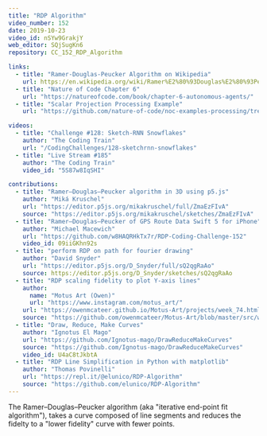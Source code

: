 ```yaml
---
title: "RDP Algorithm"
video_number: 152
date: 2019-10-23
video_id: nSYw9GrakjY
web_editor: SQjSugKn6
repository: CC_152_RDP_Algorithm

links:
  - title: "Ramer-Douglas-Peucker Algorithm on Wikipedia"
    url: https://en.wikipedia.org/wiki/Ramer%E2%80%93Douglas%E2%80%93Peucker_algorithm
  - title: "Nature of Code Chapter 6"
    url: "https://natureofcode.com/book/chapter-6-autonomous-agents/"
  - title: "Scalar Projection Processing Example"
    url: "https://github.com/nature-of-code/noc-examples-processing/tree/master/chp06_agents/SimpleScalarProjection"

videos:
  - title: "Challenge #128: Sketch-RNN Snowflakes"
    author: "The Coding Train"
    url: "/CodingChallenges/128-sketchrnn-snowflakes"
  - title: "Live Stream #185"
    author: "The Coding Train"
    video_id: "5S87w8IqSHI"

contributions:
  - title: "Ramer–Douglas–Peucker algorithm in 3D using p5.js"
    author: "Miká Kruschel"
    url: "https://editor.p5js.org/mikakruschel/full/ZmaEzFIvA"
    source: "https://editor.p5js.org/mikakruschel/sketches/ZmaEzFIvA"
  - title: "Ramer–Douglas–Peucker of GPS Route Data Swift 5 for iPhone"
    author: "Michael Macewich"
    url: "https://github.com/w8HAQRHkTx7r/RDP-Coding-Challenge-152"
    video_id: 09iiGKhn92s
  - title: "perform RDP on path for fourier drawing"
    author: "David Snyder"
    url: "https://editor.p5js.org/D_Snyder/full/sQ2qgRaAo"
    source: https://editor.p5js.org/D_Snyder/sketches/sQ2qgRaAo
  - title: "RDP scaling fidelity to plot Y-axis lines"
    author:
      name: "Motus Art (Owen)"
      url: "https://www.instagram.com/motus_art/"
    url: "https://owenmcateer.github.io/Motus-Art/projects/week_74.html"
    source: "https://github.com/owenmcateer/Motus-Art/blob/master/src/week_74/main.js"
  - title: "Draw, Reduce, Make Curves"
    author: "Ignotus El Mago"
    url: "https://github.com/Ignotus-mago/DrawReduceMakeCurves"
    source: "https://github.com/Ignotus-mago/DrawReduceMakeCurves"
    video_id: U4aC8tJkbtA
  - title: "RDP Line Simplification in Python with matplotlib"
    author: "Thomas Povinelli"
    url: "https://repl.it/@elunico/RDP-Algorithm"
    source: "https://github.com/elunico/RDP-Algorithm"
---
```

The Ramer–Douglas–Peucker algorithm (aka "iterative end-point fit algorithm"), takes a curve composed of line segments and reduces the fidelty to a "lower fidelity" curve with fewer points.
